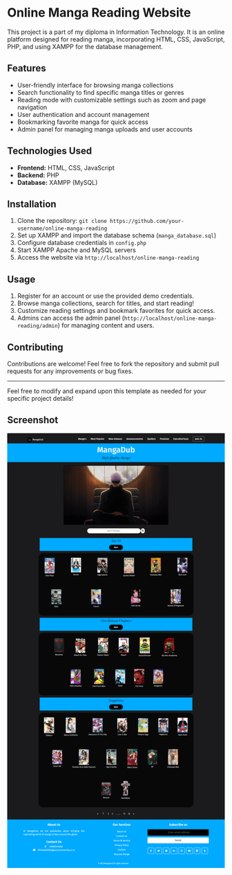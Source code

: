 # Online Manga Reading Website

This project is a part of my diploma in Information Technology. It is an online platform designed for reading manga, incorporating HTML, CSS, JavaScript, PHP, and using XAMPP for the database management.

## Features

- User-friendly interface for browsing manga collections
- Search functionality to find specific manga titles or genres
- Reading mode with customizable settings such as zoom and page navigation
- User authentication and account management
- Bookmarking favorite manga for quick access
- Admin panel for managing manga uploads and user accounts

## Technologies Used

- **Frontend:** HTML, CSS, JavaScript
- **Backend:** PHP
- **Database:** XAMPP (MySQL)

## Installation

1. Clone the repository: `git clone https://github.com/your-username/online-manga-reading`
2. Set up XAMPP and import the database schema (`manga_database.sql`)
3. Configure database credentials in `config.php`
4. Start XAMPP Apache and MySQL servers
5. Access the website via `http://localhost/online-manga-reading`

## Usage

1. Register for an account or use the provided demo credentials.
2. Browse manga collections, search for titles, and start reading!
3. Customize reading settings and bookmark favorites for quick access.
4. Admins can access the admin panel (`http://localhost/online-manga-reading/admin`) for managing content and users.

## Contributing

Contributions are welcome! Feel free to fork the repository and submit pull requests for any improvements or bug fixes.

---

Feel free to modify and expand upon this template as needed for your specific project details!

## Screenshot

![Online Manga Reading Website Preview](img/001.png)